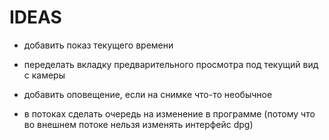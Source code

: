 # IDEAS

- добавить показ текущего времени

- переделать вкладку предварительного просмотра под текущий вид с камеры

- добавить оповещение, если на снимке что-то необычное

- в потоках сделать очередь на изменение в программе (потому что во внешнем потоке нельзя изменять интерфейс dpg)

<!-- - добавить свой генератор id -->
